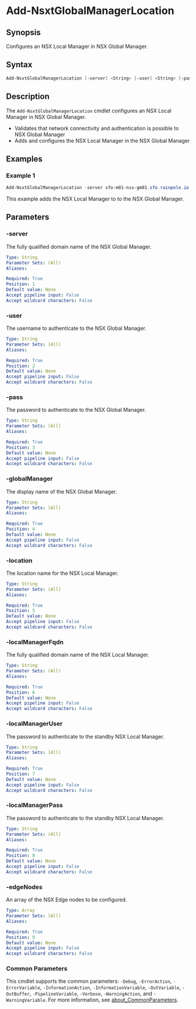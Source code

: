 # Add-NsxtGlobalManagerLocation

## Synopsis

Configures an NSX Local Manager in NSX Global Manager.

## Syntax

```powershell
Add-NsxtGlobalManagerLocation [-server] <String> [-user] <String> [-pass] <String> [-globalManager] <String> [-location] <String> [-localManagerFqdn] <String> [-localManagerUser] <String> [-localManagerPass] <String> [-edgeNodes] <Array> [<CommonParameters>]
```

## Description

The `Add-NsxtGlobalManagerLocation` cmdlet configures an NSX Local Manager in NSX Global Manager.

- Validates that network connectivity and authentication is possible to NSX Global Manager
- Adds and configures the NSX Local Manager in the NSX Global Manager

## Examples

### Example 1

```powershell
Add-NsxtGlobalManagerLocation -server sfo-m01-nsx-gm01.sfo.rainpole.io -user admin -pass VMw@re1!VMw@re1! -globalManager sfo-m01-nsx-gm01.sfo.rainpole.io -location sfo-m01 -localManagerFqdn sfo-m01-nsx01.sfo.rainpole.io -localManagerUser admin -localManagerPass VMw@re1!VMw@re1! -edgeNodes @("sfo-m01-r01-en01","sfo-m01-r01-en02")
```

This example adds the NSX Local Manager to to the NSX Global Manager.

## Parameters

### -server

The fully qualified domain name of the NSX Global Manager.

```yaml
Type: String
Parameter Sets: (All)
Aliases:

Required: True
Position: 1
Default value: None
Accept pipeline input: False
Accept wildcard characters: False
```

### -user

The username to authenticate to the NSX Global Manager.

```yaml
Type: String
Parameter Sets: (All)
Aliases:

Required: True
Position: 2
Default value: None
Accept pipeline input: False
Accept wildcard characters: False
```

### -pass

The password to authenticate to the NSX Global Manager.

```yaml
Type: String
Parameter Sets: (All)
Aliases:

Required: True
Position: 3
Default value: None
Accept pipeline input: False
Accept wildcard characters: False
```

### -globalManager

The display name of the NSX Global Manager.

```yaml
Type: String
Parameter Sets: (All)
Aliases:

Required: True
Position: 4
Default value: None
Accept pipeline input: False
Accept wildcard characters: False
```

### -location

The location name for the NSX Local Manager.

```yaml
Type: String
Parameter Sets: (All)
Aliases:

Required: True
Position: 5
Default value: None
Accept pipeline input: False
Accept wildcard characters: False
```

### -localManagerFqdn

The fully qualified domain name of the NSX Local Manager.

```yaml
Type: String
Parameter Sets: (All)
Aliases:

Required: True
Position: 6
Default value: None
Accept pipeline input: False
Accept wildcard characters: False
```

### -localManagerUser

The password to authenticate to the standby NSX Local Manager.

```yaml
Type: String
Parameter Sets: (All)
Aliases:

Required: True
Position: 7
Default value: None
Accept pipeline input: False
Accept wildcard characters: False
```

### -localManagerPass

The password to authenticate to the standby NSX Local Manager.

```yaml
Type: String
Parameter Sets: (All)
Aliases:

Required: True
Position: 8
Default value: None
Accept pipeline input: False
Accept wildcard characters: False
```

### -edgeNodes

An array of the NSX Edge nodes to be configured.

```yaml
Type: Array
Parameter Sets: (All)
Aliases:

Required: True
Position: 9
Default value: None
Accept pipeline input: False
Accept wildcard characters: False
```

### Common Parameters

This cmdlet supports the common parameters: `-Debug`, `-ErrorAction`, `-ErrorVariable`, `-InformationAction`, `-InformationVariable`, `-OutVariable`, `-OutBuffer`, `-PipelineVariable`, `-Verbose`, `-WarningAction`, and `-WarningVariable`. For more information, see [about_CommonParameters](http://go.microsoft.com/fwlink/?LinkID=113216).
